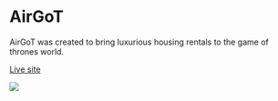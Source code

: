 <h1> AirGoT </h1>

AirGoT was created to bring luxurious housing rentals to the game of thrones world.


<a href="https://airgot.herokuapp.com/">Live site</a>




<img src="https://airgot-dev.s3.amazonaws.com/images/logo.png"> 
